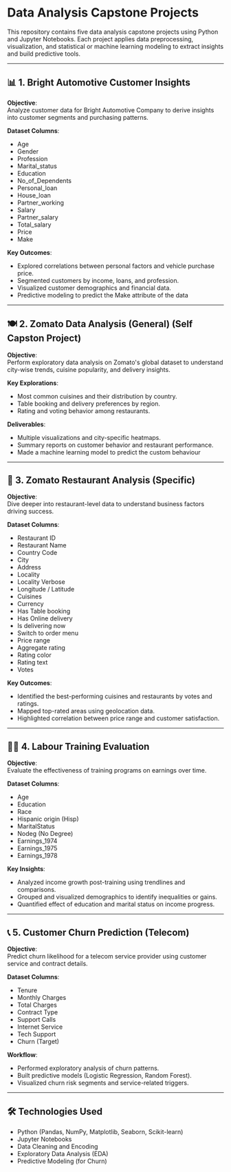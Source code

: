 # Data Analysis Capstone Projects

This repository contains five data analysis capstone projects using Python and Jupyter Notebooks. Each project applies data preprocessing, visualization, and statistical or machine learning modeling to extract insights and build predictive tools.

---

## 📊 1. Bright Automotive Customer Insights

**Objective**:  
Analyze customer data for Bright Automotive Company to derive insights into customer segments and purchasing patterns.

**Dataset Columns**:
- Age
- Gender
- Profession
- Marital_status
- Education
- No_of_Dependents
- Personal_loan
- House_loan
- Partner_working
- Salary
- Partner_salary
- Total_salary
- Price
- Make

**Key Outcomes**:
- Explored correlations between personal factors and vehicle purchase price.
- Segmented customers by income, loans, and profession.
- Visualized customer demographics and financial data.
- Predictive modeling to predict the Make attribute of the data
---

## 🍽️ 2. Zomato Data Analysis (General) (Self Capston Project)

**Objective**:  
Perform exploratory data analysis on Zomato's global dataset to understand city-wise trends, cuisine popularity, and delivery insights.

**Key Explorations**:
- Most common cuisines and their distribution by country.
- Table booking and delivery preferences by region.
- Rating and voting behavior among restaurants.

**Deliverables**:
- Multiple visualizations and city-specific heatmaps.
- Summary reports on customer behavior and restaurant performance.
- Made a machine learning model to predict the custom behaviour

---

## 🍛 3. Zomato Restaurant Analysis (Specific)

**Objective**:  
Dive deeper into restaurant-level data to understand business factors driving success.

**Dataset Columns**:
- Restaurant ID
- Restaurant Name
- Country Code
- City
- Address
- Locality
- Locality Verbose
- Longitude / Latitude
- Cuisines
- Currency
- Has Table booking
- Has Online delivery
- Is delivering now
- Switch to order menu
- Price range
- Aggregate rating
- Rating color
- Rating text
- Votes

**Key Outcomes**:
- Identified the best-performing cuisines and restaurants by votes and ratings.
- Mapped top-rated areas using geolocation data.
- Highlighted correlation between price range and customer satisfaction.

---

## 🧑‍🏭 4. Labour Training Evaluation

**Objective**:  
Evaluate the effectiveness of training programs on earnings over time.

**Dataset Columns**:
- Age
- Education
- Race
- Hispanic origin (Hisp)
- MaritalStatus
- Nodeg (No Degree)
- Earnings_1974
- Earnings_1975
- Earnings_1978

**Key Insights**:
- Analyzed income growth post-training using trendlines and comparisons.
- Grouped and visualized demographics to identify inequalities or gains.
- Quantified effect of education and marital status on income progress.

---

## 📞 5. Customer Churn Prediction (Telecom)

**Objective**:  
Predict churn likelihood for a telecom service provider using customer service and contract details.

**Dataset Columns**:
- Tenure
- Monthly Charges
- Total Charges
- Contract Type
- Support Calls
- Internet Service
- Tech Support
- Churn (Target)

**Workflow**:
- Performed exploratory analysis of churn patterns.
- Built predictive models (Logistic Regression, Random Forest).
- Visualized churn risk segments and service-related triggers.

---

## 🛠️ Technologies Used
- Python (Pandas, NumPy, Matplotlib, Seaborn, Scikit-learn)
- Jupyter Notebooks
- Data Cleaning and Encoding
- Exploratory Data Analysis (EDA)
- Predictive Modeling (for Churn)
